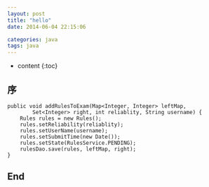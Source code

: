 ```yaml
---
layout: post
title: "hello"
date: 2014-06-04 22:15:06

categories: java 
tags: java
---
```


* content
{:toc}

## 序

	public void addRulesToExam(Map<Integer, Integer> leftMap,
			Set<Integer> right, int reliablity, String username) {
		Rules rules = new Rules();
		rules.setReliability(reliablity);
		rules.setUserName(username);
		rules.setSubmitTime(new Date());
		rules.setState(RulesService.PENDING);
		rulesDao.save(rules, leftMap, right);
	}

## End